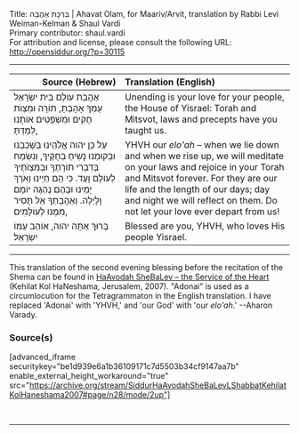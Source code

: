 <html>
<head></head>
<body>
Title: בִּרְכָּת אַהֲבַה | Ahavat Olam, for Maariv/Arvit, translation by Rabbi Levi Weiman-Kelman & Shaul Vardi<br />
Primary contributor: shaul.vardi<br />
For attribution and license, please consult the following URL: <a href="http://opensiddur.org/?p=30115">http://opensiddur.org/?p=30115</a>
<p />
<hr />

<table style="margin-left: auto;margin-right: auto;" class="draggable">
<thead><tr><th id="x" style="text-align: right;">Source (Hebrew)</th><th style="text-align: left;">Translation (English)</th></tr></thead>
<tbody>
<tr><td style="vertical-align:top;">
<div class="liturgy"><span lang="he">
אַהֲבַת עוֹלָם בֵּית יִשְׂרָאֵל עַמְּךָ אָהָבְתָּ, 
תּוֹרָה וּמִצְוֺת 
חֻקִּים וּמִשְׁפָּטִים 
אוֹתָנוּ לִמַּדְתָּ, 
</span></div></td>
 
<td style="vertical-align:top;">
<div class="english">
Unending is your love for your people, the House of Yisrael:
Torah and Mitsvot, 
laws and precepts 
have you taught us.
</div></td></tr>


<tr><td style="vertical-align:top;">
<div class="liturgy"><span lang="he">
עַל כֵּן יהוה אֱלֹהֵינוּ בְּשָׁכְבֵנוּ וּבְקוּמֵנוּ 
נָשִׂיחַ בְּחֻקֶּיךָ, 
וְנִשְׂמַח בְּדִבְרֵי תוֹרָתֶךָ וּבְמִצְוֺתֶיךָ לְעוֹלָם וָעֶד. 
כִּי הֵם חַיֵינוּ 
וְאֹרֶךְ יָמֵינוּ 
וּבָהֶם נֶהְגֶּה יוֹמָם וָלָיְלָה. 
וְאַהֲבַתְךָ אַל תָּסִיר מִמֶּנּוּ לְעוֹלָמִים, 
</span></div></td>
 
<td style="vertical-align:top;">
<div class="english">
YHVH our <em>elo'ah</em> – when we lie down and when we rise up, 
we will meditate on your laws 
and rejoice in your Torah and Mitsvot forever. 
For they are our life 
and the length of our days; 
day and night we will reflect on them. 
Do not let your love ever depart from us! 
</div></td></tr>


<tr><td style="vertical-align:top;">
<div class="liturgy"><span lang="he">
בָּרוּךְ אַתָּה יהוה, 
אוֹהֵב עַמּוֹ יִשְׂרָאֵל׃
</span></div></td>
 
<td style="vertical-align:top;">
<div class="english">
Blessed are you, YHVH, 
who loves His people Yisrael.
</div></td></tr>
</tbody></table>

<hr />

This translation of the second evening blessing before the recitation of the Shema can be found in <a href="http://opensiddur.org/?p=12061">HaAvodah SheBaLev – the Service of the Heart</a> (Kehilat Kol HaNeshama, Jerusalem, 2007). "Adonai" is used as a circumlocution for the Tetragrammaton in the English translation.  I have replaced 'Adonai' with 'YHVH,' and 'our God' with 'our <em>elo'ah</em>.' --Aharon Varady.

<h3>Source(s)</h3>

[advanced_iframe securitykey="be1d939e6a1b36109171c7d5503b34cf9147aa7b" enable_external_height_workaround="true" src="https://archive.org/stream/SiddurHaAvodahSheBaLevLShabbatKehilatKolHaneshama2007#page/n28/mode/2up"]

&nbsp;

<hr />

&nbsp;
</body>
</html>